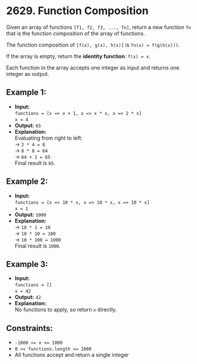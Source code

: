 # 2629. Function Composition

Given an array of functions `[f1, f2, f3, ..., fn]`, return a new function `fn` that is the function composition of the array of functions.

The function composition of `[f(x), g(x), h(x)]` is `fn(x) = f(g(h(x)))`.

If the array is empty, return the **identity function**: `f(x) = x`.

Each function in the array accepts one integer as input and returns one integer as output.

## Example 1:

- **Input:**  
  `functions = [x => x + 1, x => x * x, x => 2 * x]`  
  `x = 4`
- **Output:** `65`
- **Explanation:**  
  Evaluating from right to left:  
  → `2 * 4 = 8`  
  → `8 * 8 = 64`  
  → `64 + 1 = 65`  
  Final result is `65`.

## Example 2:

- **Input:**  
  `functions = [x => 10 * x, x => 10 * x, x => 10 * x]`  
  `x = 1`
- **Output:** `1000`
- **Explanation:**  
  → `10 * 1 = 10`  
  → `10 * 10 = 100`  
  → `10 * 100 = 1000`  
  Final result is `1000`.

## Example 3:

- **Input:**  
  `functions = []`  
  `x = 42`
- **Output:** `42`
- **Explanation:**  
  No functions to apply, so return `x` directly.

## Constraints:

- `-1000 <= x <= 1000`  
- `0 <= functions.length <= 1000`  
- All functions accept and return a single integer